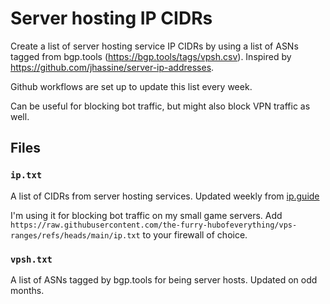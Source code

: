 # Server hosting IP CIDRs

Create a list of server hosting service IP CIDRs by using a list of ASNs tagged from bgp.tools (https://bgp.tools/tags/vpsh.csv). Inspired by https://github.com/jhassine/server-ip-addresses.

Github workflows are set up to update this list every week.

Can be useful for blocking bot traffic, but might also block VPN traffic as well.

## Files

### `ip.txt`
A list of CIDRs from server hosting services. Updated weekly from [ip.guide](https://ip.guide/)

I'm using it for blocking bot traffic on my small game servers. Add `https://raw.githubusercontent.com/the-furry-hubofeverything/vps-ranges/refs/heads/main/ip.txt` to your firewall of choice.

### `vpsh.txt`
A list of ASNs tagged by bgp.tools for being server hosts. Updated on odd months.
